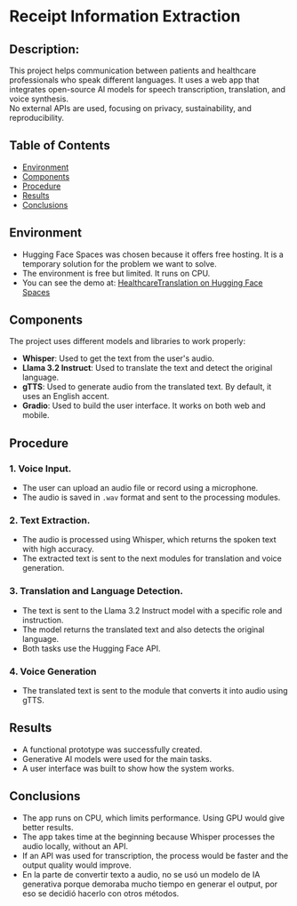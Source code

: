 # Receipt Information Extraction

## Description:
This project helps communication between patients and healthcare professionals who speak different languages. It uses a web app that integrates open-source AI models for speech transcription, translation, and voice synthesis.  
No external APIs are used, focusing on privacy, sustainability, and reproducibility.


## Table of Contents
- [Environment](#environment)
- [Components](#components)
- [Procedure](#procedure)
- [Results](#results)
- [Conclusions](#conclusions)

## Environment
- Hugging Face Spaces was chosen because it offers free hosting. It is a temporary solution for the problem we want to solve.
- The environment is free but limited. It runs on CPU.
- You can see the demo at: [HealthcareTranslation on Hugging Face Spaces](https://huggingface.co/spaces/JamesKevinStar/HealthcareTranslation)

## Components 
The project uses different models and libraries to work properly:
  - **Whisper**: Used to get the text from the user's audio.
  - **Llama 3.2 Instruct**: Used to translate the text and detect the original language.
  - **gTTS**: Used to generate audio from the translated text. By default, it uses an English accent.
  - **Gradio**: Used to build the user interface. It works on both web and mobile.
 
## Procedure

### 1. Voice Input. 
- The user can upload an audio file or record using a microphone.
- The audio is saved in `.wav` format and sent to the processing modules.

### 2. Text Extraction.
- The audio is processed using Whisper, which returns the spoken text with high accuracy.
- The extracted text is sent to the next modules for translation and voice generation.

### 3. Translation and Language Detection.
- The text is sent to the Llama 3.2 Instruct model with a specific role and instruction.
- The model returns the translated text and also detects the original language.
- Both tasks use the Hugging Face API.

### 4. Voice Generation 
- The translated text is sent to the module that converts it into audio using gTTS.

## Results
- A functional prototype was successfully created.
- Generative AI models were used for the main tasks.
- A user interface was built to show how the system works.

## Conclusions
- The app runs on CPU, which limits performance. Using GPU would give better results.
- The app takes time at the beginning because Whisper processes the audio locally, without an API.
- If an API was used for transcription, the process would be faster and the output quality would improve.
- En la parte de convertir texto a audio, no se usó un modelo de IA generativa porque demoraba mucho tiempo en generar el output, por eso se decidió hacerlo con otros métodos.


